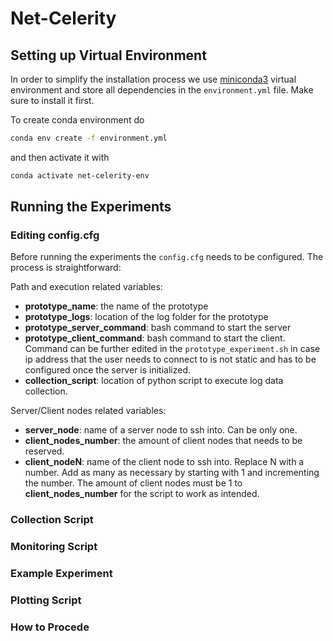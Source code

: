 # Net-Celerity

## Setting up Virtual Environment
In order to simplify the installation process we use [miniconda3](https://docs.anaconda.com/miniconda/) virtual environment and store all dependencies in the `environment.yml` file. Make sure to install it first.

To create conda environment do 

```bash
conda env create -f environment.yml
```

and then activate it with
```bash
conda activate net-celerity-env
```
## Running the Experiments

### Editing config.cfg
Before running the experiments the `config.cfg` needs to be configured. The process is straightforward:

Path and execution related variables:
- **prototype_name**: the name of the prototype
- **prototype_logs**: location of the log folder for the prototype
- **prototype_server_command**: bash command to start the server
- **prototype_client_command**: bash command to start the client. Command can be further edited in the `prototype_experiment.sh` in case ip address that the user needs to connect to is not static and has to be configured once the server is initialized.
- **collection_script**: location of python script to execute log data collection.

Server/Client nodes related variables:
- **server_node**: name of a server node to ssh into. Can be only one.
- **client_nodes_number**: the amount of client nodes that needs to be reserved.
- **client_nodeN**: name of the client node to ssh into. Replace N with a number. Add as many as necessary by starting with 1 and incrementing the number. The amount of client nodes must be 1 to **client_nodes_number** for the script to work as intended.


### Collection Script

### Monitoring Script

### Example Experiment

### Plotting Script

### How to Procede 